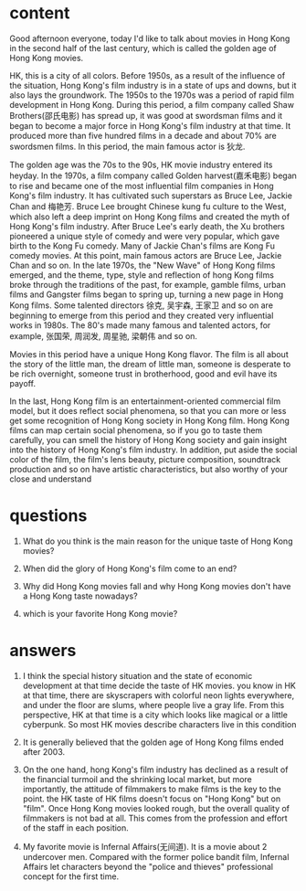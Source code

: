 # content
Good afternoon everyone, today I'd like to talk about movies in Hong Kong in the second half of the last century, which is called the golden age of Hong Kong movies.

HK, this is a city of all colors. Before 1950s, as a result of the influence of the situation, Hong Kong's film industry is in a state of ups and downs, but it also lays the groundwork. The 1950s to the 1970s was a period of rapid film development in Hong Kong. During this period, a film company called Shaw Brothers(邵氏电影) has spread up, it was good at swordsman films and it began to become a major force in Hong Kong's film industry at that time. It produced more than five hundred films in a decade and about 70% are swordsmen films. In this period, the main famous actor is 狄龙.

The golden age was the 70s to the 90s, HK movie industry entered its heyday. In the 1970s, a film company called Golden harvest(嘉禾电影) began to rise and became one of the most influential film companies in Hong Kong's film industry. It has cultivated such superstars as Bruce Lee, Jackie Chan and 梅艳芳. Bruce Lee brought Chinese kung fu culture to the West, which also left a deep imprint on Hong Kong films and created the myth of Hong Kong's film industry.
After Bruce Lee's early death, the Xu brothers pioneered a unique style of comedy and were very popular, which gave birth to the Kong Fu comedy. Many of Jackie Chan's films are Kong Fu comedy movies. At this point, main famous actors are Bruce Lee, Jackie Chan and so on.
In the late 1970s, the "New Wave" of Hong Kong films emerged, and the theme, type, style and reflection of hong Kong films broke through the traditions of the past, for example, gamble films, urban films and Gangster films began to spring up, turning a new page in Hong Kong films. Some talented directors 徐克, 吴宇森, 王家卫 and so on are beginning to emerge from this period and they created very influential works in 1980s. The 80's made many famous and talented actors, for example, 张国荣, 周润发, 周星驰, 梁朝伟 and so on.

Movies in this period have a unique Hong Kong flavor. The film is all about the story of the little man, the dream of little man, someone is desperate to be rich overnight, someone trust in brotherhood, good and evil have its payoff.

In the last, Hong Kong film is an entertainment-oriented commercial film model, but it does reflect social phenomena, so that you can more or less get some recognition of Hong Kong society in Hong Kong film. Hong Kong films can map certain social phenomena, so if you go to taste them carefully, you can smell the history of Hong Kong society and gain insight into the history of Hong Kong's film industry. In addition, put aside the social color of the film, the film's lens beauty, picture composition, soundtrack production and so on have artistic characteristics, but also worthy of your close and understand

# questions
1. What do you think is the main reason for the unique taste of Hong Kong movies?
<!--赵xy-->

2. When did the glory of Hong Kong's film come to an end?
<!--don't use-->

3. Why did Hong Kong movies fall and why Hong Kong movies don't have a Hong Kong taste nowadays?

4. which is your favorite Hong Kong movie?

# answers
1. I think the special history situation and the state of economic development at that time decide the taste of HK movies. you know in HK at that time, there are skyscrapers with colorful neon lights everywhere, and under the floor are slums, where people live a gray life. From this perspective, HK at that time is a city which looks like magical or a little cyberpunk. So most HK movies describe characters live in this condition

2. It is generally believed that the golden age of Hong Kong films ended after 2003.

3. On the one hand, hong Kong's film industry has declined as a result of the financial turmoil and the shrinking local market, but more importantly, the attitude of filmmakers to make films is the key to the point. the HK taste of HK films doesn't focus on "Hong Kong" but on "film". Once Hong Kong movies looked rough, but the overall quality of filmmakers is not bad at all. This comes from the profession and effort of the staff in each position.

4. My favorite movie is Infernal Affairs(无间道). It is a movie about 2 undercover men. Compared with the former police bandit film, Infernal Affairs let characters beyond the "police and thieves" professional concept for the first time.